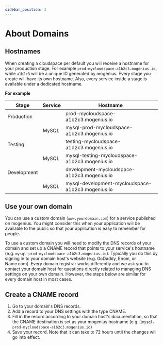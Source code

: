 ```yaml
---
sidebar_position: 3
---
```


# About Domains

## Hostnames

When creating a cloudspace per default you will receive a hostname for your production stage. For example `prod-mycloudspace-a1b2c3.mogenius.io`, while `a1b2c3` will be a unique ID generated by mogenius.
Every stage you create will have its own hostname. Also, every service inside a stage is available under a dedicated hostname.

**For example**

|Stage|Service|Hostname|
|--|--|--|
| Production || prod-mycloudspace-a1b2c3.mogenius.io |
|| MySQL | mysql-prod-mycloudspace-a1b2c3.mogenius.io |
| Testing || testing-mycloudspace-a1b2c3.mogenius.io |
|| MySQL | mysql-testing-mycloudspace-a1b2c3.mogenius.io |
| Development || development-mycloudspace-a1b2c3.mogenius.io |
|| MySQL| mysql-development-mycloudspace-a1b2c3.mogenius.io |

## Use your own domain

You can use a custom domain (`www.yourdomain.com`) for a service published on mogenius. You might consider this when your application will be available to the public so that your application is easy to remember for people.

To use a custom domain you will need to modify the DNS records of your domain and set up a CNAME record that points to your service's hostname (e.g. `mysql-prod-mycloudspace-a1b2c3.mogenius.io`). Typically you do this by signing in to your domain host's website (e.g. GoDaddy, Enom, or Name.com). Every domain registrar works differently and we ask you to contact your domain host for questions directly related to managing DNS settings on your own domain. However, the steps below are similar for every domain host in most cases.

## Create a CNAME record

1. Go to your domain's DNS records.
2. Add a record to your DNS settings with the type CNAME.
3. Fill in the record according to your domain host's documentation, so that the CNAME destination is set as your mogenius hostname (e.g. `mysql-prod-mycloudspace-a1b2c3.mogenius.io`)
4. Save your record. Note that it can take to 72 hours until the changes will go into effect.
